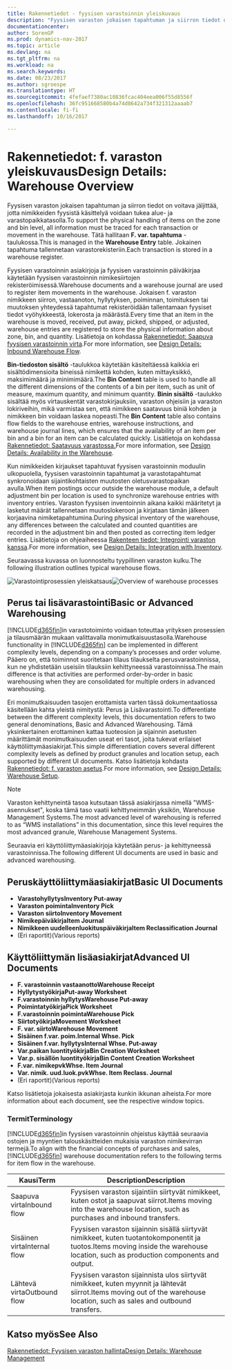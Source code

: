 ```yaml
---
title: Rakennetiedot - fyysisen varastoinnin yleiskuvaus
description: "Fyysisen varaston jokaisen tapahtuman ja siirron tiedot on voitava jäljittää, jotta nimikkeiden fyysistä käsittelyä voidaan tukea alue- ja varastopaikkatasolla. Tätä hallitaan **F. var. tapahtuma** -taulukossa. Jokainen tapahtuma tallennetaan varastorekisteriin."
documentationcenter: 
author: SorenGP
ms.prod: dynamics-nav-2017
ms.topic: article
ms.devlang: na
ms.tgt_pltfrm: na
ms.workload: na
ms.search.keywords: 
ms.date: 08/23/2017
ms.author: sgroespe
ms.translationtype: HT
ms.sourcegitcommit: 4fefaef7380ac10836fcac404eea006f55d8556f
ms.openlocfilehash: 36fc951668580b4a74d8642a734f321312aaaab7
ms.contentlocale: fi-fi
ms.lasthandoff: 10/16/2017

---
```

# <a name="design-details-warehouse-overview"></a><span data-ttu-id="9e78a-105">Rakennetiedot: f. varaston yleiskuvaus</span><span class="sxs-lookup"><span data-stu-id="9e78a-105">Design Details: Warehouse Overview</span></span>
<span data-ttu-id="9e78a-106">Fyysisen varaston jokaisen tapahtuman ja siirron tiedot on voitava jäljittää, jotta nimikkeiden fyysistä käsittelyä voidaan tukea alue- ja varastopaikkatasolla.</span><span class="sxs-lookup"><span data-stu-id="9e78a-106">To support the physical handling of items on the zone and bin level, all information must be traced for each transaction or movement in the warehouse.</span></span> <span data-ttu-id="9e78a-107">Tätä hallitaan **F. var. tapahtuma** -taulukossa.</span><span class="sxs-lookup"><span data-stu-id="9e78a-107">This is managed in the **Warehouse Entry** table.</span></span> <span data-ttu-id="9e78a-108">Jokainen tapahtuma tallennetaan varastorekisteriin.</span><span class="sxs-lookup"><span data-stu-id="9e78a-108">Each transaction is stored in a warehouse register.</span></span>  

<span data-ttu-id="9e78a-109">Fyysisen varastoinnin asiakirjoja ja fyysisen varastoinnin päiväkirjaa käytetään fyysisen varastoinnin nimikesiirtojen rekisteröimisessä.</span><span class="sxs-lookup"><span data-stu-id="9e78a-109">Warehouse documents and a warehouse journal are used to register item movements in the warehouse.</span></span> <span data-ttu-id="9e78a-110">Jokaisen f. varaston nimikkeen siirron, vastaanoton, hyllytyksen, poiminnan, toimituksen tai muutoksen yhteydessä tapahtumat rekisteröidään tallentamaan fyysiset tiedot vyöhykkeestä, lokerosta ja määrästä.</span><span class="sxs-lookup"><span data-stu-id="9e78a-110">Every time that an item in the warehouse is moved, received, put away, picked, shipped, or adjusted, warehouse entries are registered to store the physical information about zone, bin, and quantity.</span></span> <span data-ttu-id="9e78a-111">Lisätietoja on kohdassa [Rakennetiedot: Saapuva fyysisen varastoinnin virta](design-details-outbound-warehouse-flow.md).</span><span class="sxs-lookup"><span data-stu-id="9e78a-111">For more information, see [Design Details: Inbound Warehouse Flow](design-details-outbound-warehouse-flow.md).</span></span>  

<span data-ttu-id="9e78a-112">**Bin-tiedoston sisältö** -taulukkoa käytetään käsiteltäessä kaikkia eri sisältödimensioita bineissä nimikettä kohden, kuten mittayksikkö, maksimimäärä ja minimimäärä.</span><span class="sxs-lookup"><span data-stu-id="9e78a-112">The **Bin Content** table is used to handle all the different dimensions of the contents of a bin per item, such as unit of measure, maximum quantity, and minimum quantity.</span></span> <span data-ttu-id="9e78a-113">**Binin sisältö** -taulukko sisältää myös virtauskentät varastokirjauksiin, varaston ohjeisiin ja varaston lokiriveihin, mikä varmistaa sen, että nimikkeen saatavuus biniä kohden ja nimikkeen bin voidaan laskea nopeasti.</span><span class="sxs-lookup"><span data-stu-id="9e78a-113">The **Bin Content** table also contains flow fields to the warehouse entries, warehouse instructions, and warehouse journal lines, which ensures that the availability of an item per bin and a bin for an item can be calculated quickly.</span></span> <span data-ttu-id="9e78a-114">Lisätietoja on kohdassa [Rakennetiedot: Saatavuus varastossa.](design-details-availability-in-the-warehouse.md)</span><span class="sxs-lookup"><span data-stu-id="9e78a-114">For more information, see [Design Details: Availability in the Warehouse](design-details-availability-in-the-warehouse.md).</span></span>  

<span data-ttu-id="9e78a-115">Kun nimikkeiden kirjaukset tapahtuvat fyysisen varastoinnin moduulin ulkopuolella, fyysisen varastoinnin tapahtumat ja varastotapahtumat synkronoidaan sijaintikohtaisten muutosten oletusvarastopaikan avulla.</span><span class="sxs-lookup"><span data-stu-id="9e78a-115">When item postings occur outside the warehouse module, a default adjustment bin per location is used to synchronize warehouse entries with inventory entries.</span></span> <span data-ttu-id="9e78a-116">Varaston fyysisen inventoinnin aikana kaikki määritetyt ja lasketut määrät tallennetaan muutoslokeroon ja kirjataan tämän jälkeen korjaavina nimiketapahtumina.</span><span class="sxs-lookup"><span data-stu-id="9e78a-116">During physical inventory of the warehouse, any differences between the calculated and counted quantities are recorded in the adjustment bin and then posted as correcting item ledger entries.</span></span> <span data-ttu-id="9e78a-117">Lisätietoja on ohjeaiheessa [Rakenteen tiedot: Integrointi varaston kanssa](design-details-integration-with-inventory.md).</span><span class="sxs-lookup"><span data-stu-id="9e78a-117">For more information, see [Design Details: Integration with Inventory](design-details-integration-with-inventory.md).</span></span>  

<span data-ttu-id="9e78a-118">Seuraavassa kuvassa on luonnosteltu tyypillinen varaston kulku.</span><span class="sxs-lookup"><span data-stu-id="9e78a-118">The following illustration outlines typical warehouse flows.</span></span>  

<span data-ttu-id="9e78a-119">![Varastointiprosessien yleiskatsaus](media/design_details_warehouse_management_overview.png "design_details_warehouse_management_overview")</span><span class="sxs-lookup"><span data-stu-id="9e78a-119">![Overview of warehouse processes](media/design_details_warehouse_management_overview.png "design_details_warehouse_management_overview")</span></span>  

## <a name="basic-or-advanced-warehousing"></a><span data-ttu-id="9e78a-120">Perus tai lisävarastointi</span><span class="sxs-lookup"><span data-stu-id="9e78a-120">Basic or Advanced Warehousing</span></span>  
<span data-ttu-id="9e78a-121">[!INCLUDE[d365fin](includes/d365fin_md.md)]in varastotoiminto voidaan toteuttaa yrityksen prosessien ja tilausmäärän mukaan valittavalla monimutkaisuustasolla.</span><span class="sxs-lookup"><span data-stu-id="9e78a-121">Warehouse functionality in [!INCLUDE[d365fin](includes/d365fin_md.md)] can be implemented in different complexity levels, depending on a company’s processes and order volume.</span></span> <span data-ttu-id="9e78a-122">Pääero on, että toiminnot suoritetaan tilaus tilaukselta perusvarastoinnissa, kun ne yhdistetään useisiin tilauksiin kehittyneessä varastoinnissa.</span><span class="sxs-lookup"><span data-stu-id="9e78a-122">The main difference is that activities are performed order-by-order in basic warehousing when they are consolidated for multiple orders in advanced warehousing.</span></span>  

 <span data-ttu-id="9e78a-123">Eri monimutkaisuuden tasojen erottamista varten tässä dokumentaatiossa käsitellään kahta yleistä nimitystä: Perus ja Lisävarastointi.</span><span class="sxs-lookup"><span data-stu-id="9e78a-123">To differentiate between the different complexity levels, this documentation refers to two general denominations, Basic and Advanced Warehousing.</span></span> <span data-ttu-id="9e78a-124">Tämä yksinkertainen erottaminen kattaa tuoteosion ja sijainnin asetusten määrittämät monimutkaisuuden useat eri tasot, joita tukevat erilaiset käyttöliittymäasiakirjat.</span><span class="sxs-lookup"><span data-stu-id="9e78a-124">This simple differentiation covers several different complexity levels as defined by product granules and location setup, each supported by different UI documents.</span></span> <span data-ttu-id="9e78a-125">Katso lisätietoja kohdasta [Rakennetiedot: f. varaston asetus](design-details-warehouse-setup.md).</span><span class="sxs-lookup"><span data-stu-id="9e78a-125">For more information, see [Design Details: Warehouse Setup](design-details-warehouse-setup.md).</span></span>  

> [!NOTE]  
>  <span data-ttu-id="9e78a-126">Varaston kehittyneintä tasoa kutsutaan tässä asiakirjassa nimellä "WMS-asennukset", koska tämä taso vaatii kehittyneimmän yksikön, Warehouse Management Systems.</span><span class="sxs-lookup"><span data-stu-id="9e78a-126">The most advanced level of warehousing is referred to as “WMS installations” in this documentation, since this level requires the most advanced granule, Warehouse Management Systems.</span></span>  

 <span data-ttu-id="9e78a-127">Seuraavia eri käyttöliittymäasiakirjoja käytetään perus- ja kehittyneessä varastoinnissa.</span><span class="sxs-lookup"><span data-stu-id="9e78a-127">The following different UI documents are used in basic and advanced warehousing.</span></span>  

## <a name="basic-ui-documents"></a><span data-ttu-id="9e78a-128">Peruskäyttöliittymäasiakirjat</span><span class="sxs-lookup"><span data-stu-id="9e78a-128">Basic UI Documents</span></span>  

-   <span data-ttu-id="9e78a-129">**Varastohyllytys**</span><span class="sxs-lookup"><span data-stu-id="9e78a-129">**Inventory Put-away**</span></span>  
-   <span data-ttu-id="9e78a-130">**Varaston poiminta**</span><span class="sxs-lookup"><span data-stu-id="9e78a-130">**Inventory Pick**</span></span>  
-   <span data-ttu-id="9e78a-131">**Varaston siirto**</span><span class="sxs-lookup"><span data-stu-id="9e78a-131">**Inventory Movement**</span></span>  
-   <span data-ttu-id="9e78a-132">**Nimikepäiväkirja**</span><span class="sxs-lookup"><span data-stu-id="9e78a-132">**Item Journal**</span></span>  
-   <span data-ttu-id="9e78a-133">**Nimikkeen uudelleenluokituspäiväkirja**</span><span class="sxs-lookup"><span data-stu-id="9e78a-133">**Item Reclassification Journal**</span></span>  
-   <span data-ttu-id="9e78a-134">(Eri raportit)</span><span class="sxs-lookup"><span data-stu-id="9e78a-134">(Various reports)</span></span>  

## <a name="advanced-ui-documents"></a><span data-ttu-id="9e78a-135">Käyttöliittymän lisäasiakirjat</span><span class="sxs-lookup"><span data-stu-id="9e78a-135">Advanced UI Documents</span></span>  

-   <span data-ttu-id="9e78a-136">**F. varastoinnin vastaanotto**</span><span class="sxs-lookup"><span data-stu-id="9e78a-136">**Warehouse Receipt**</span></span>  
-   <span data-ttu-id="9e78a-137">**Hyllytystyökirja**</span><span class="sxs-lookup"><span data-stu-id="9e78a-137">**Put-away Worksheet**</span></span>  
-   <span data-ttu-id="9e78a-138">**F.varastoinnin hyllytys**</span><span class="sxs-lookup"><span data-stu-id="9e78a-138">**Warehouse Put-away**</span></span>  
-   <span data-ttu-id="9e78a-139">**Poimintatyökirja**</span><span class="sxs-lookup"><span data-stu-id="9e78a-139">**Pick Worksheet**</span></span>  
-   <span data-ttu-id="9e78a-140">**F.varastoinnin poiminta**</span><span class="sxs-lookup"><span data-stu-id="9e78a-140">**Warehouse Pick**</span></span>  
-   <span data-ttu-id="9e78a-141">**Siirtotyökirja**</span><span class="sxs-lookup"><span data-stu-id="9e78a-141">**Movement Worksheet**</span></span>  
-   <span data-ttu-id="9e78a-142">**F. var. siirto**</span><span class="sxs-lookup"><span data-stu-id="9e78a-142">**Warehouse Movement**</span></span>  
-   <span data-ttu-id="9e78a-143">**Sisäinen f.var. poim.**</span><span class="sxs-lookup"><span data-stu-id="9e78a-143">**Internal Whse. Pick**</span></span>  
-   <span data-ttu-id="9e78a-144">**Sisäinen f.var. hyllytys**</span><span class="sxs-lookup"><span data-stu-id="9e78a-144">**Internal Whse. Put-away**</span></span>  
-   <span data-ttu-id="9e78a-145">**Var.paikan luontityökirja**</span><span class="sxs-lookup"><span data-stu-id="9e78a-145">**Bin Creation Worksheet**</span></span>  
-   <span data-ttu-id="9e78a-146">**Var.p. sisällön luontityökirja**</span><span class="sxs-lookup"><span data-stu-id="9e78a-146">**Bin Content Creation Worksheet**</span></span>  
-   <span data-ttu-id="9e78a-147">**F.var. nimikepvk**</span><span class="sxs-lookup"><span data-stu-id="9e78a-147">**Whse. Item Journal**</span></span>  
-   <span data-ttu-id="9e78a-148">**Var. nimik. uud.luok.pvk**</span><span class="sxs-lookup"><span data-stu-id="9e78a-148">**Whse. Item Reclass. Journal**</span></span>  
-   <span data-ttu-id="9e78a-149">(Eri raportit)</span><span class="sxs-lookup"><span data-stu-id="9e78a-149">(Various reports)</span></span>  

<span data-ttu-id="9e78a-150">Katso lisätietoja jokaisesta asiakirjasta kunkin ikkunan aiheista.</span><span class="sxs-lookup"><span data-stu-id="9e78a-150">For more information about each document, see the respective window topics.</span></span>  

### <a name="terminology"></a><span data-ttu-id="9e78a-151">Termit</span><span class="sxs-lookup"><span data-stu-id="9e78a-151">Terminology</span></span>  
<span data-ttu-id="9e78a-152">[!INCLUDE[d365fin](includes/d365fin_md.md)]in fyysisen varastoinnin ohjeistus käyttää seuraavia ostojen ja myyntien talouskäsitteiden mukaisia varaston nimikevirran termejä.</span><span class="sxs-lookup"><span data-stu-id="9e78a-152">To align with the financial concepts of purchases and sales, [!INCLUDE[d365fin](includes/d365fin_md.md)] warehouse documentation refers to the following terms for item flow in the warehouse.</span></span>  

|<span data-ttu-id="9e78a-153">Kausi</span><span class="sxs-lookup"><span data-stu-id="9e78a-153">Term</span></span>|<span data-ttu-id="9e78a-154">Description</span><span class="sxs-lookup"><span data-stu-id="9e78a-154">Description</span></span>|  
|----------|---------------------------------------|  
|<span data-ttu-id="9e78a-155">Saapuva virta</span><span class="sxs-lookup"><span data-stu-id="9e78a-155">Inbound flow</span></span>|<span data-ttu-id="9e78a-156">Fyysisen varaston sijaintiin siirtyvät nimikkeet, kuten ostot ja saapuvat siirrot.</span><span class="sxs-lookup"><span data-stu-id="9e78a-156">Items moving into the warehouse location, such as purchases and inbound transfers.</span></span>|  
|<span data-ttu-id="9e78a-157">Sisäinen virta</span><span class="sxs-lookup"><span data-stu-id="9e78a-157">Internal flow</span></span>|<span data-ttu-id="9e78a-158">Fyysisen varaston sijainnin sisällä siirtyvät nimikkeet, kuten tuotantokomponentit ja tuotos.</span><span class="sxs-lookup"><span data-stu-id="9e78a-158">Items moving inside the warehouse location, such as production components and output.</span></span>|  
|<span data-ttu-id="9e78a-159">Lähtevä virta</span><span class="sxs-lookup"><span data-stu-id="9e78a-159">Outbound flow</span></span>|<span data-ttu-id="9e78a-160">Fyysisen varaston sijainnista ulos siirtyvät nimikkeet, kuten myynnit ja lähtevät siirrot.</span><span class="sxs-lookup"><span data-stu-id="9e78a-160">Items moving out of the warehouse location, such as sales and outbound transfers.</span></span>|  

## <a name="see-also"></a><span data-ttu-id="9e78a-161">Katso myös</span><span class="sxs-lookup"><span data-stu-id="9e78a-161">See Also</span></span>  
 [<span data-ttu-id="9e78a-162">Rakennetiedot: Fyysisen varaston hallinta</span><span class="sxs-lookup"><span data-stu-id="9e78a-162">Design Details: Warehouse Management</span></span>](design-details-warehouse-management.md)

